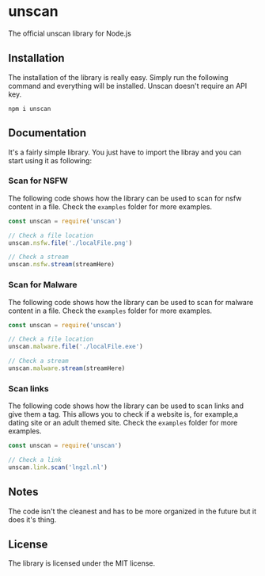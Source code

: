 # unscan
The official unscan library for Node.js

## Installation
The installation of the library is really easy. Simply run the following command and everything will be installed. Unscan doesn't require an API key.
```
npm i unscan
```

## Documentation
It's a fairly simple library. You just have to import the libray and you can start using it as following:

### Scan for NSFW
The following code shows how the library can be used to scan for nsfw content in a file. Check the `examples` folder for more examples.
```js
const unscan = require('unscan')

// Check a file location
unscan.nsfw.file('./localFile.png')

// Check a stream
unscan.nsfw.stream(streamHere)
```
### Scan for Malware
The following code shows how the library can be used to scan for malware content in a file. Check the `examples` folder for more examples.
```js
const unscan = require('unscan')

// Check a file location
unscan.malware.file('./localFile.exe')

// Check a stream
unscan.malware.stream(streamHere)
```

### Scan links
The following code shows how the library can be used to scan links and give them a tag. This allows you to check if a website is, for example,a dating site or an adult themed site. Check the `examples` folder for more examples.
```js
const unscan = require('unscan')

// Check a link
unscan.link.scan('lngzl.nl')

```
## Notes
The code isn't the cleanest and has to be more organized in the future but it does it's thing.

## License
The library is licensed under the MIT license.